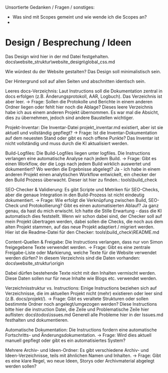 Unsortierte Gedanken / Fragen / sonstiges:

- Was sind mit Scopes gemeint und wie wende ich die Scopes an?
-

# Design / Besprechung / Ideen

Das Design wird hier in der md Datei festgehalten.
docs\website_struktur\website_design\global_css.md

Wie würdest du der Website gestalten?
Das Design soll minimalistisch sein.

Der Hintergrund soll auf allen Seiten und abschnitten identisch sein.

Leeres docs-Verzeichnis:
Laut Instructions soll die Dokumentation zentral in docs erfolgen (z.B. Änderungsprotokoll, AAR, Logbuch). Das Verzeichnis ist aber leer.
→ Frage: Sollen die Protokolle und Berichte in einem anderen Ordner liegen oder fehlt hier noch die Ablage?
Dieses leere Verzeichnis habe ich aus einem anderen Projekt übernommen. Es war mal die Absicht, dies zu übernehmen, jedoch sind andere Baustellen wichtiger.

Projekt-Inventar:
Die Inventar-Datei projekt_inventar.md existiert, aber ist sie aktuell und vollständig gepflegt?
→ Frage: Ist die Inventar-Dokumentation auf dem neuesten Stand oder gibt es noch offene Punkte?
Das Inventar ist nicht vollständig und muss durch die KI aktualisiert werden.

Build-Logfiles:
Die Build-Logfiles liegen unter logfiles. Die Instructions verlangen eine automatische Analyse nach jedem Build.
→ Frage: Gibt es einen Workflow, der die Logs nach jedem Build wirklich auswertet und dokumentiert? Wo werden die Ergebnisse abgelegt?
Ja - ich habe in einem anderen Projekt einen analytischen Workflow entwickelt, ein checker der den Build Prozess überwacht. Dieser ist hier zu finden.:
tools\build_check

SEO-Checker & Validierung:
Es gibt Scripte und Metriken für SEO-Checks, aber die genaue Integration in den Build-Prozess ist nicht eindeutig dokumentiert.
→ Frage: Wie erfolgt die Verknüpfung zwischen Build, SEO-Check und Protokollierung? Gibt es einen automatisierten Ablauf?
Ja ganz genau, da hast du mich erwischt. Ich hatte die Stille Erwartung - dass die KI automatisch dies feststellt.
Wenn wir schon dabei sind, der Checker soll auf mein Projekt übertragen werden, dabei sollen die Checks, die noch aus dem alten Projekt stammen, auf das neue Projekt adaptiert / migriert werden.
Hier ist die Readme-Datei für den Checker:
tools\build_check\README.md

Content-Quellen & Freigabe:
Die Instructions verlangen, dass nur von Simon freigegebene Texte verwendet werden.
→ Frage: Gibt es eine zentrale Freigabe-Liste oder Markierung, welche Texte für die Website verwendet werden dürfen?
In diesem Verzeichnis sind die Daten vorhanden:
docs\website_struktur\origin

Dabei dürfen bestehende Texte nicht mit den Inhalten vermischt werden.
Diese Daten sollen nur für neue Inhalte wie Blogs etc. verwendet werden.

Verzeichnisstruktur vs. Instructions:
Einige Instructions beziehen sich auf Verzeichnisse, die im aktuellen Projekt nicht (mehr) existieren oder leer sind (z.B. docs/projekt/).
→ Frage: Gibt es veraltete Strukturen oder sollen bestimmte Ordner noch angelegt/umgezogen werden?
Diese Instructions bitte hier die instruction Datei, die Zeile und Problematische Zeile hier auflisten:
docs\todos\issues.md
Generell alle Probleme hier in der Issues.md festhalten und dokumentieren.

Automatische Dokumentation:
Die Instructions fordern eine automatische Fortschritts- und Änderungsdokumentation.
→ Frage: Wird dies aktuell manuell gepflegt oder gibt es ein automatisiertes System?

Mehrere Archiv- und Ideen-Ordner:
Es gibt verschiedene Archiv- und Ideen-Verzeichnisse, teils mit ähnlichen Namen und Inhalten.
→ Frage: Gibt es eine klare Regel, wo neue Ideen, Storys oder Archivmaterial abgelegt werden sollen?
